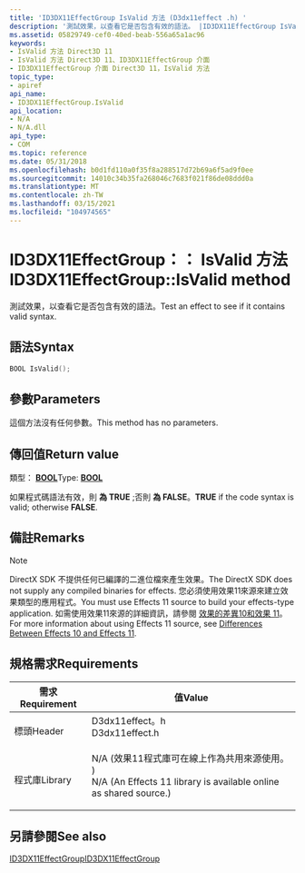 ```yaml
---
title: 'ID3DX11EffectGroup IsValid 方法 (D3dx11effect .h) '
description: '測試效果，以查看它是否包含有效的語法。 |ID3DX11EffectGroup IsValid 方法 (D3dx11effect .h) '
ms.assetid: 05829749-cef0-40ed-beab-556a65a1ac96
keywords:
- IsValid 方法 Direct3D 11
- IsValid 方法 Direct3D 11、ID3DX11EffectGroup 介面
- ID3DX11EffectGroup 介面 Direct3D 11，IsValid 方法
topic_type:
- apiref
api_name:
- ID3DX11EffectGroup.IsValid
api_location:
- N/A
- N/A.dll
api_type:
- COM
ms.topic: reference
ms.date: 05/31/2018
ms.openlocfilehash: b0d1fd110a0f35f8a288517d72b69a6f5ad9f0ee
ms.sourcegitcommit: 14010c34b35fa268046c7683f021f86de08ddd0a
ms.translationtype: MT
ms.contentlocale: zh-TW
ms.lasthandoff: 03/15/2021
ms.locfileid: "104974565"
---
```

# <a name="id3dx11effectgroupisvalid-method"></a><span data-ttu-id="463b3-107">ID3DX11EffectGroup：： IsValid 方法</span><span class="sxs-lookup"><span data-stu-id="463b3-107">ID3DX11EffectGroup::IsValid method</span></span>

<span data-ttu-id="463b3-108">測試效果，以查看它是否包含有效的語法。</span><span class="sxs-lookup"><span data-stu-id="463b3-108">Test an effect to see if it contains valid syntax.</span></span>

## <a name="syntax"></a><span data-ttu-id="463b3-109">語法</span><span class="sxs-lookup"><span data-stu-id="463b3-109">Syntax</span></span>


```C++
BOOL IsValid();
```



## <a name="parameters"></a><span data-ttu-id="463b3-110">參數</span><span class="sxs-lookup"><span data-stu-id="463b3-110">Parameters</span></span>

<span data-ttu-id="463b3-111">這個方法沒有任何參數。</span><span class="sxs-lookup"><span data-stu-id="463b3-111">This method has no parameters.</span></span>

## <a name="return-value"></a><span data-ttu-id="463b3-112">傳回值</span><span class="sxs-lookup"><span data-stu-id="463b3-112">Return value</span></span>

<span data-ttu-id="463b3-113">類型： **[ **BOOL**](/windows/desktop/WinProg/windows-data-types)**</span><span class="sxs-lookup"><span data-stu-id="463b3-113">Type: **[**BOOL**](/windows/desktop/WinProg/windows-data-types)**</span></span>

<span data-ttu-id="463b3-114">如果程式碼語法有效，則 **為 TRUE** ;否則 **為 FALSE**。</span><span class="sxs-lookup"><span data-stu-id="463b3-114">**TRUE** if the code syntax is valid; otherwise **FALSE**.</span></span>

## <a name="remarks"></a><span data-ttu-id="463b3-115">備註</span><span class="sxs-lookup"><span data-stu-id="463b3-115">Remarks</span></span>

> [!Note]  
> <span data-ttu-id="463b3-116">DirectX SDK 不提供任何已編譯的二進位檔來產生效果。</span><span class="sxs-lookup"><span data-stu-id="463b3-116">The DirectX SDK does not supply any compiled binaries for effects.</span></span> <span data-ttu-id="463b3-117">您必須使用效果11來源來建立效果類型的應用程式。</span><span class="sxs-lookup"><span data-stu-id="463b3-117">You must use Effects 11 source to build your effects-type application.</span></span> <span data-ttu-id="463b3-118">如需使用效果11來源的詳細資訊，請參閱 [效果的差異10和效果 11](d3d11-graphics-programming-guide-effects-differences.md)。</span><span class="sxs-lookup"><span data-stu-id="463b3-118">For more information about using Effects 11 source, see [Differences Between Effects 10 and Effects 11](d3d11-graphics-programming-guide-effects-differences.md).</span></span>

 

## <a name="requirements"></a><span data-ttu-id="463b3-119">規格需求</span><span class="sxs-lookup"><span data-stu-id="463b3-119">Requirements</span></span>



| <span data-ttu-id="463b3-120">需求</span><span class="sxs-lookup"><span data-stu-id="463b3-120">Requirement</span></span> | <span data-ttu-id="463b3-121">值</span><span class="sxs-lookup"><span data-stu-id="463b3-121">Value</span></span> |
|--------------------|----------------------------------------------------------------------------------------------------------------------------------------------|
| <span data-ttu-id="463b3-122">標頭</span><span class="sxs-lookup"><span data-stu-id="463b3-122">Header</span></span><br/>  | <dl> <span data-ttu-id="463b3-123"><dt>D3dx11effect。h</dt></span><span class="sxs-lookup"><span data-stu-id="463b3-123"><dt>D3dx11effect.h</dt></span></span> </dl>                                                    |
| <span data-ttu-id="463b3-124">程式庫</span><span class="sxs-lookup"><span data-stu-id="463b3-124">Library</span></span><br/> | <dl> <span data-ttu-id="463b3-125"><dt>N/A (效果11程式庫可在線上作為共用來源使用。 ) </dt></span><span class="sxs-lookup"><span data-stu-id="463b3-125"><dt>N/A (An Effects 11 library is available online as shared source.)</dt></span></span> </dl> |



## <a name="see-also"></a><span data-ttu-id="463b3-126">另請參閱</span><span class="sxs-lookup"><span data-stu-id="463b3-126">See also</span></span>

<dl> <dt>

[<span data-ttu-id="463b3-127">ID3DX11EffectGroup</span><span class="sxs-lookup"><span data-stu-id="463b3-127">ID3DX11EffectGroup</span></span>](id3dx11effectgroup.md)
</dt> </dl>

 

